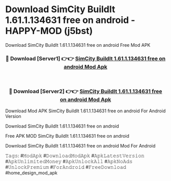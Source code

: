 # Download SimCity BuildIt 1.61.1.134631 free on android - HAPPY-MOD (j5bst)
Download SimCity BuildIt 1.61.1.134631 free on android Free Mod APK

<div align="center">
<h3>🔴 Download [Server1] 👉👉 <a href="https://apkcomod.com?title=SimCity_BuildIt_1.61.1.134631_free_on_android">SimCity BuildIt 1.61.1.134631 free on android Mod Apk</a></h3><br>

<h3>🔴 Download [Server2] 👉👉 <a href="https://apkcomod.com?title=SimCity_BuildIt_1.61.1.134631_free_on_android">SimCity BuildIt 1.61.1.134631 free on android Mod Apk</a></h3>
</div>


Download Mod APK SimCity BuildIt 1.61.1.134631 free on android For Android Version

Download SimCity BuildIt 1.61.1.134631 free on android 

Free APK MOD SimCity BuildIt 1.61.1.134631 free on android 

Download SimCity BuildIt 1.61.1.134631 free on android Mod For Android

𝚃𝚊𝚐𝚜: #𝙼𝚘𝚍𝙰𝚙𝚔 #𝙳𝚘𝚠𝚗𝚕𝚘𝚊𝚍𝙼𝚘𝚍𝙰𝚙𝚔 #𝙰𝚙𝚔𝙻𝚊𝚝𝚎𝚜𝚝𝚅𝚎𝚛𝚜𝚒𝚘𝚗 #𝙰𝚙𝚔𝚄𝚗𝚕𝚒𝚖𝚒𝚝𝚎𝚍𝙼𝚘𝚗𝚎𝚢 #𝙰𝚙𝚔𝚄𝚗𝚕𝚘𝚌𝚔𝙰𝚕𝚕 #𝙰𝚙𝚔𝙽𝚘𝙰𝚍𝚜 #𝚄𝚗𝚕𝚘𝚌𝚔𝙿𝚛𝚎𝚖𝚒𝚞𝚖 #𝙵𝚘𝚛𝙰𝚗𝚍𝚛𝚘𝚒𝚍 #𝙵𝚛𝚎𝚎𝙳𝚘𝚠𝚗𝚕𝚘𝚊𝚍 #home_design_mod_apk